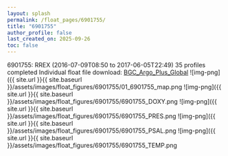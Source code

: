 ```yaml
---
layout: splash
permalink: /float_pages/6901755/
title: "6901755"
author_profile: false
last_created_on: 2025-09-26
toc: false
---
```

 
6901755: RREX (2016-07-09T08:50 to 2017-06-05T22:49)
35 profiles completed
Individual float file download: [BGC_Argo_Plus_Global](https://ftp.soest.hawaii.edu/bgc_argo_plus/Individual_Floats/outliers_removed/6901755_Sprof_processed.nc)
![img-png]({{ site.url }}{{ site.baseurl }}/assets/images/float_figures/6901755/01_6901755_map.png
![img-png]({{ site.url }}{{ site.baseurl }}/assets/images/float_figures/6901755/6901755_DOXY.png
![img-png]({{ site.url }}{{ site.baseurl }}/assets/images/float_figures/6901755/6901755_PRES.png
![img-png]({{ site.url }}{{ site.baseurl }}/assets/images/float_figures/6901755/6901755_PSAL.png
![img-png]({{ site.url }}{{ site.baseurl }}/assets/images/float_figures/6901755/6901755_TEMP.png
